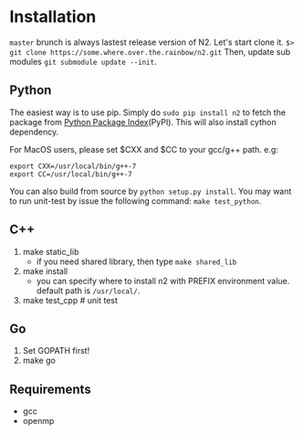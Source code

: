# Installation

`master` brunch is always lastest release version of N2. Let's start clone it.
`$> git clone https://some.where.over.the.rainbow/n2.git`
Then, update sub modules `git submodule update --init`.

## Python
The easiest way is to use pip. Simply do `sudo pip install n2` to fetch the package from [Python Package Index](https://pypi.org/)(PyPI). This will also install cython dependency.

For MacOS users, please set $CXX and $CC to your gcc/g++ path. e.g:
```
export CXX=/usr/local/bin/g++-7
export CC=/usr/local/bin/g++-7
```

You can also build from source by `python setup.py install`. You may want to run unit-test by issue the following command: `make test_python`.

## C++
1. make static_lib
	- if you need shared library, then type `make shared_lib`
2. make install
	- you can specify where to install n2 with PREFIX environment value. default path is `/usr/local/`.
3. make test_cpp  # unit test

## Go

1. Set GOPATH first!
2. make go


## Requirements
- gcc
- openmp

